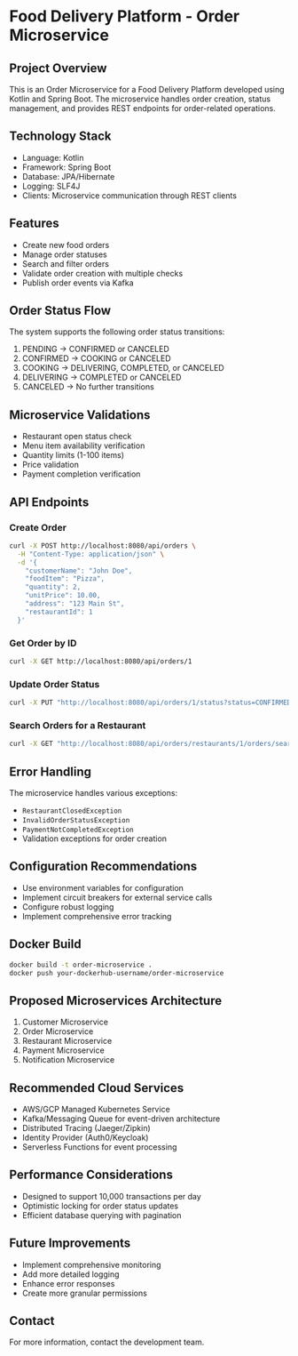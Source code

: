 # Food Delivery Platform - Order Microservice

## Project Overview
This is an Order Microservice for a Food Delivery Platform developed using Kotlin and Spring Boot. The microservice handles order creation, status management, and provides REST endpoints for order-related operations.

## Technology Stack
- Language: Kotlin
- Framework: Spring Boot
- Database: JPA/Hibernate
- Logging: SLF4J
- Clients: Microservice communication through REST clients

## Features
- Create new food orders
- Manage order statuses
- Search and filter orders
- Validate order creation with multiple checks
- Publish order events via Kafka

## Order Status Flow
The system supports the following order status transitions:
1. PENDING → CONFIRMED or CANCELED
2. CONFIRMED → COOKING or CANCELED
3. COOKING → DELIVERING, COMPLETED, or CANCELED
4. DELIVERING → COMPLETED or CANCELED
5. CANCELED → No further transitions

## Microservice Validations
- Restaurant open status check
- Menu item availability verification
- Quantity limits (1-100 items)
- Price validation
- Payment completion verification

## API Endpoints

### Create Order
```bash
curl -X POST http://localhost:8080/api/orders \
  -H "Content-Type: application/json" \
  -d '{
    "customerName": "John Doe",
    "foodItem": "Pizza",
    "quantity": 2,
    "unitPrice": 10.00,
    "address": "123 Main St",
    "restaurantId": 1
  }'
```

### Get Order by ID
```bash
curl -X GET http://localhost:8080/api/orders/1
```

### Update Order Status
```bash
curl -X PUT "http://localhost:8080/api/orders/1/status?status=CONFIRMED"
```

### Search Orders for a Restaurant
```bash
curl -X GET "http://localhost:8080/api/orders/restaurants/1/orders/search?status=PENDING&page=0&size=10"
```

## Error Handling
The microservice handles various exceptions:
- `RestaurantClosedException`
- `InvalidOrderStatusException`
- `PaymentNotCompletedException`
- Validation exceptions for order creation

## Configuration Recommendations
- Use environment variables for configuration
- Implement circuit breakers for external service calls
- Configure robust logging
- Implement comprehensive error tracking

## Docker Build
```bash
docker build -t order-microservice .
docker push your-dockerhub-username/order-microservice
```

## Proposed Microservices Architecture
1. Customer Microservice
2. Order Microservice
3. Restaurant Microservice
4. Payment Microservice
5. Notification Microservice

## Recommended Cloud Services
- AWS/GCP Managed Kubernetes Service
- Kafka/Messaging Queue for event-driven architecture
- Distributed Tracing (Jaeger/Zipkin)
- Identity Provider (Auth0/Keycloak)
- Serverless Functions for event processing

## Performance Considerations
- Designed to support 10,000 transactions per day
- Optimistic locking for order status updates
- Efficient database querying with pagination

## Future Improvements
- Implement comprehensive monitoring
- Add more detailed logging
- Enhance error responses
- Create more granular permissions

## Contact
For more information, contact the development team.
